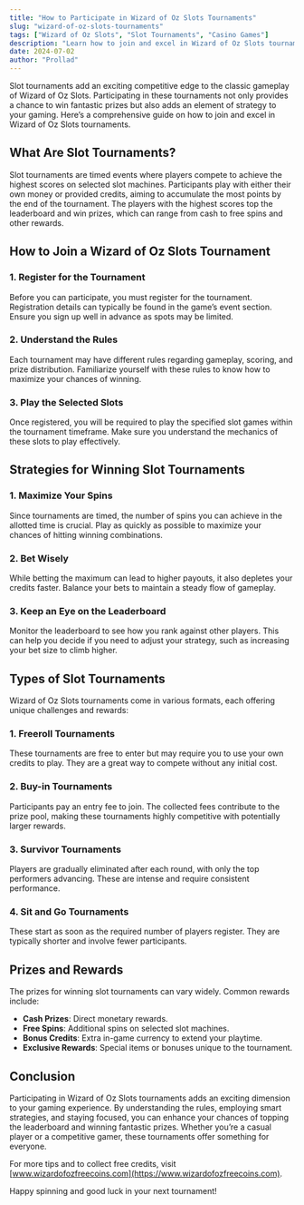 ```yaml
---
title: "How to Participate in Wizard of Oz Slots Tournaments"
slug: "wizard-of-oz-slots-tournaments"
tags: ["Wizard of Oz Slots", "Slot Tournaments", "Casino Games"]
description: "Learn how to join and excel in Wizard of Oz Slots tournaments. Discover the rules, tips, and strategies to enhance your gameplay experience and maximize your winnings."
date: 2024-07-02
author: "Prollad"
---
```


Slot tournaments add an exciting competitive edge to the classic gameplay of Wizard of Oz Slots. Participating in these tournaments not only provides a chance to win fantastic prizes but also adds an element of strategy to your gaming. Here’s a comprehensive guide on how to join and excel in Wizard of Oz Slots tournaments.

## What Are Slot Tournaments?

Slot tournaments are timed events where players compete to achieve the highest scores on selected slot machines. Participants play with either their own money or provided credits, aiming to accumulate the most points by the end of the tournament. The players with the highest scores top the leaderboard and win prizes, which can range from cash to free spins and other rewards.

## How to Join a Wizard of Oz Slots Tournament

### 1. **Register for the Tournament**
Before you can participate, you must register for the tournament. Registration details can typically be found in the game’s event section. Ensure you sign up well in advance as spots may be limited.

### 2. **Understand the Rules**
Each tournament may have different rules regarding gameplay, scoring, and prize distribution. Familiarize yourself with these rules to know how to maximize your chances of winning.

### 3. **Play the Selected Slots**
Once registered, you will be required to play the specified slot games within the tournament timeframe. Make sure you understand the mechanics of these slots to play effectively.

## Strategies for Winning Slot Tournaments

### 1. **Maximize Your Spins**
Since tournaments are timed, the number of spins you can achieve in the allotted time is crucial. Play as quickly as possible to maximize your chances of hitting winning combinations.

### 2. **Bet Wisely**
While betting the maximum can lead to higher payouts, it also depletes your credits faster. Balance your bets to maintain a steady flow of gameplay.

### 3. **Keep an Eye on the Leaderboard**
Monitor the leaderboard to see how you rank against other players. This can help you decide if you need to adjust your strategy, such as increasing your bet size to climb higher.

## Types of Slot Tournaments

Wizard of Oz Slots tournaments come in various formats, each offering unique challenges and rewards:

### 1. **Freeroll Tournaments**
These tournaments are free to enter but may require you to use your own credits to play. They are a great way to compete without any initial cost.

### 2. **Buy-in Tournaments**
Participants pay an entry fee to join. The collected fees contribute to the prize pool, making these tournaments highly competitive with potentially larger rewards.

### 3. **Survivor Tournaments**
Players are gradually eliminated after each round, with only the top performers advancing. These are intense and require consistent performance.

### 4. **Sit and Go Tournaments**
These start as soon as the required number of players register. They are typically shorter and involve fewer participants.

## Prizes and Rewards

The prizes for winning slot tournaments can vary widely. Common rewards include:

- **Cash Prizes**: Direct monetary rewards.
- **Free Spins**: Additional spins on selected slot machines.
- **Bonus Credits**: Extra in-game currency to extend your playtime.
- **Exclusive Rewards**: Special items or bonuses unique to the tournament.

## Conclusion

Participating in Wizard of Oz Slots tournaments adds an exciting dimension to your gaming experience. By understanding the rules, employing smart strategies, and staying focused, you can enhance your chances of topping the leaderboard and winning fantastic prizes. Whether you’re a casual player or a competitive gamer, these tournaments offer something for everyone.

For more tips and to collect free credits, visit [www.wizardofozfreecoins.com](https://www.wizardofozfreecoins.com).

Happy spinning and good luck in your next tournament!